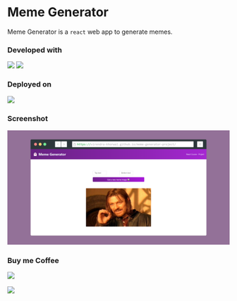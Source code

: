 # Meme Generator
Meme Generator is a `react` web app to generate memes. 
### Developed with 
![](https://img.shields.io/badge/JavaScript-F7DF1E?style=for-the-badge&logo=javascript&logoColor=black) ![](https://img.shields.io/badge/React-20232A?style=for-the-badge&logo=react&logoColor=61DAFB) 
### Deployed on 
![](https://img.shields.io/badge/GitHub-100000?style=for-the-badge&logo=github&logoColor=white)

### Screenshot
![Home Page](./homepage.png)

### Buy me Coffee
[![](https://img.shields.io/badge/Ko--fi-F16061?style=for-the-badge&logo=ko-fi&logoColor=white)](https://ko-fi.com/virendrakhorwal)

![](http://ForTheBadge.com/images/badges/built-with-love.svg)